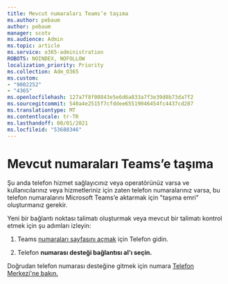 ```yaml
---
title: Mevcut numaraları Teams’e taşıma
ms.author: pebaum
author: pebaum
manager: scotv
ms.audience: Admin
ms.topic: article
ms.service: o365-administration
ROBOTS: NOINDEX, NOFOLLOW
localization_priority: Priority
ms.collection: Adm_O365
ms.custom:
- "9002252"
- "4365"
ms.openlocfilehash: 127a7f8f00843e5e6d6a833a7f3e39d8b73da7f2
ms.sourcegitcommit: 540a4e2515f7cfddee65519046454fc4437cd287
ms.translationtype: MT
ms.contentlocale: tr-TR
ms.lasthandoff: 08/01/2021
ms.locfileid: "53688346"
---
```

# <a name="port-existing-numbers-to-teams"></a>Mevcut numaraları Teams’e taşıma

Şu anda telefon hizmet sağlayıcınız veya operatörünüz varsa ve kullanıcılarınız veya hizmetleriniz için zaten telefon numaralarınız varsa, bu telefon numaralarını Microsoft Teams’e aktarmak için "taşıma emri" oluşturmanız gerekir.  

Yeni bir bağlantı noktası talimatı oluşturmak veya mevcut bir talimatı kontrol etmek için şu adımları izleyin: 

1. Teams [numaraları sayfasını açmak](https://admin.teams.microsoft.com/phone-numbers) için Telefon gidin. 

1. Telefon **numarası desteği bağlantısı al'ı seçin.** 

Doğrudan telefon numarası desteğine gitmek için numara [Telefon Merkezi'ne bakın.](https://pstnsd.powerappsportals.com/)  